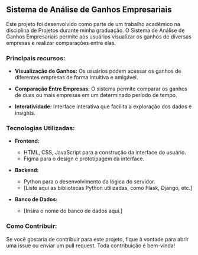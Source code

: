 ## Sistema de Análise de Ganhos Empresariais

Este projeto foi desenvolvido como parte de um trabalho acadêmico na disciplina de Projetos durante minha graduação. O Sistema de Análise de Ganhos Empresariais permite aos usuários visualizar os ganhos de diversas empresas e realizar comparações entre elas.

### Principais recursos:

- **Visualização de Ganhos:** Os usuários podem acessar os ganhos de diferentes empresas de forma intuitiva e amigável.
  
- **Comparação Entre Empresas:** O sistema permite comparar os ganhos de duas ou mais empresas em um determinado período de tempo.
  
- **Interatividade:** Interface interativa que facilita a exploração dos dados e insights.

### Tecnologias Utilizadas:

- **Frontend:**
  - HTML, CSS, JavaScript para a construção da interface do usuário.
  - Figma para o design e prototipagem da interface.

- **Backend:**
  - Python para o desenvolvimento da lógica do servidor.
  - [Liste aqui as bibliotecas Python utilizadas, como Flask, Django, etc.]

- **Banco de Dados:**
  - [Insira o nome do banco de dados aqui.]

### Como Contribuir:

Se você gostaria de contribuir para este projeto, fique à vontade para abrir uma issue ou enviar um pull request. Toda contribuição é bem-vinda!
